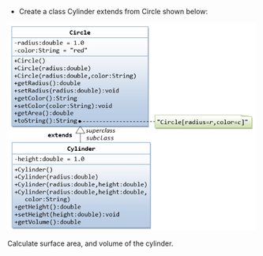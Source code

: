 * Create a class Cylinder extends from Circle shown below:

![Cylinder class Definition](cylinder.png)

Calculate surface area, and volume of the cylinder.

